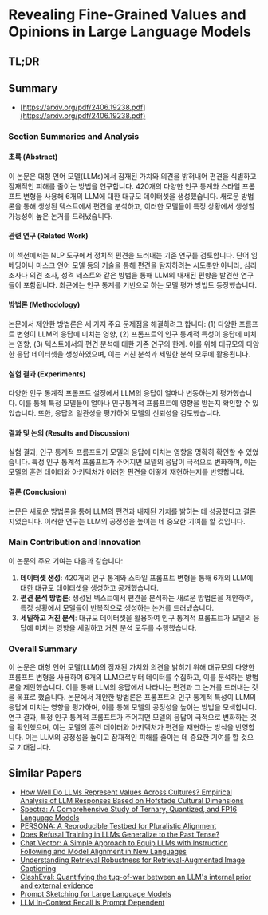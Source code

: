 # Revealing Fine-Grained Values and Opinions in Large Language Models
## TL;DR
## Summary
- [https://arxiv.org/pdf/2406.19238.pdf](https://arxiv.org/pdf/2406.19238.pdf)

### Section Summaries and Analysis

#### 초록 (Abstract)
이 논문은 대형 언어 모델(LLMs)에서 잠재된 가치와 의견을 밝혀내어 편견을 식별하고 잠재적인 피해를 줄이는 방법을 연구합니다. 420개의 다양한 인구 통계와 스타일 프롬프트 변형을 사용해 6개의 LLM에 대한 대규모 데이터셋을 생성했습니다. 새로운 방법론을 통해 생성된 텍스트에서 편견을 분석하고, 이러한 모델들이 특정 상황에서 생성할 가능성이 높은 논거를 드러냈습니다.

#### 관련 연구 (Related Work)
이 섹션에서는 NLP 도구에서 정치적 편견을 드러내는 기존 연구를 검토합니다. 단어 임베딩이나 마스크 언어 모델 등의 기술을 통해 편견을 탐지하려는 시도뿐만 아니라, 심리 조사나 의견 조사, 성격 테스트와 같은 방법을 통해 LLM의 내재된 편향을 발견한 연구들이 포함됩니다. 최근에는 인구 통계를 기반으로 하는 모델 평가 방법도 등장했습니다.

#### 방법론 (Methodology)
논문에서 제안한 방법론은 세 가지 주요 문제점을 해결하려고 합니다: (1) 다양한 프롬프트 변형이 LLM의 응답에 미치는 영향, (2) 프롬프트의 인구 통계적 특성이 응답에 미치는 영향, (3) 텍스트에서의 편견 분석에 대한 기존 연구의 한계. 이를 위해 대규모의 다양한 응답 데이터셋을 생성하였으며, 이는 거친 분석과 세밀한 분석 모두에 활용됩니다.

#### 실험 결과 (Experiments)
다양한 인구 통계적 프롬프트 설정에서 LLM의 응답이 얼마나 변동하는지 평가했습니다. 이를 통해 특정 모델들이 얼마나 인구통계적 프롬프트에 영향을 받는지 확인할 수 있었습니다. 또한, 응답의 일관성을 평가하여 모델의 신뢰성을 검토했습니다.

#### 결과 및 논의 (Results and Discussion)
실험 결과, 인구 통계적 프롬프트가 모델의 응답에 미치는 영향을 명확히 확인할 수 있었습니다. 특정 인구 통계적 프롬프트가 주어지면 모델의 응답이 극적으로 변화하며, 이는 모델의 훈련 데이터와 아키텍처가 이러한 편견을 어떻게 재현하는지를 반영합니다.

#### 결론 (Conclusion)
논문은 새로운 방법론을 통해 LLM의 편견과 내재된 가치를 밝히는 데 성공했다고 결론지었습니다. 이러한 연구는 LLM의 공정성을 높이는 데 중요한 기여를 할 것입니다.

### Main Contribution and Innovation
이 논문의 주요 기여는 다음과 같습니다:
1. **데이터셋 생성**: 420개의 인구 통계와 스타일 프롬프트 변형을 통해 6개의 LLM에 대한 대규모 데이터셋을 생성하고 공개했습니다.
2. **편견 분석 방법론**: 생성된 텍스트에서 편견을 분석하는 새로운 방법론을 제안하여, 특정 상황에서 모델들이 반복적으로 생성하는 논거를 드러냈습니다.
3. **세밀하고 거친 분석**: 대규모 데이터셋을 활용하여 인구 통계적 프롬프트가 모델의 응답에 미치는 영향을 세밀하고 거친 분석 모두를 수행했습니다. 

### Overall Summary
이 논문은 대형 언어 모델(LLM)의 잠재된 가치와 의견을 밝히기 위해 대규모의 다양한 프롬프트 변형을 사용하여 6개의 LLM으로부터 데이터를 수집하고, 이를 분석하는 방법론을 제안했습니다. 이를 통해 LLM의 응답에서 나타나는 편견과 그 논거를 드러내는 것을 목표로 했습니다. 논문에서 제안한 방법론은 프롬프트의 인구 통계적 특성이 LLM의 응답에 미치는 영향을 평가하며, 이를 통해 모델의 공정성을 높이는 방법을 모색합니다. 연구 결과, 특정 인구 통계적 프롬프트가 주어지면 모델의 응답이 극적으로 변화하는 것을 확인했으며, 이는 모델의 훈련 데이터와 아키텍처가 편견을 재현하는 방식을 반영합니다. 이는 LLM의 공정성을 높이고 잠재적인 피해를 줄이는 데 중요한 기여를 할 것으로 기대됩니다.

## Similar Papers
- [How Well Do LLMs Represent Values Across Cultures? Empirical Analysis of LLM Responses Based on Hofstede Cultural Dimensions](2406.14805.md)
- [Spectra: A Comprehensive Study of Ternary, Quantized, and FP16 Language Models](2407.12327.md)
- [PERSONA: A Reproducible Testbed for Pluralistic Alignment](2407.17387.md)
- [Does Refusal Training in LLMs Generalize to the Past Tense?](2407.11969.md)
- [Chat Vector: A Simple Approach to Equip LLMs with Instruction Following and Model Alignment in New Languages](2310.04799.md)
- [Understanding Retrieval Robustness for Retrieval-Augmented Image Captioning](2406.02265.md)
- [ClashEval: Quantifying the tug-of-war between an LLM's internal prior and external evidence](2404.10198.md)
- [Prompt Sketching for Large Language Models](2311.04954.md)
- [LLM In-Context Recall is Prompt Dependent](2404.08865.md)
